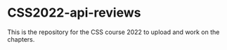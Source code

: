 # CSS2022-api-reviews
 
This is the repository for the CSS course 2022 to upload and work on the chapters.

